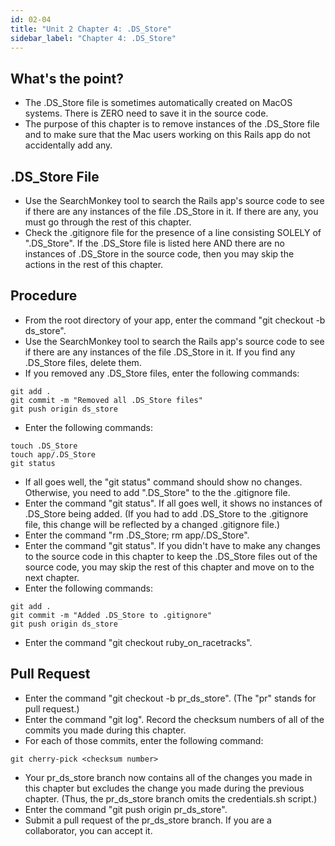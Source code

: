 ```yaml
---
id: 02-04
title: "Unit 2 Chapter 4: .DS_Store"
sidebar_label: "Chapter 4: .DS_Store"
---
```


## What's the point?
* The .DS_Store file is sometimes automatically created on MacOS systems.  There is ZERO need to save it in the source code.
* The purpose of this chapter is to remove instances of the .DS_Store file and to make sure that the Mac users working on this Rails app do not accidentally add any.

## .DS_Store File
* Use the SearchMonkey tool to search the Rails app's source code to see if there are any instances of the file .DS_Store in it.  If there are any, you must go through the rest of this chapter.
* Check the .gitignore file for the presence of a line consisting SOLELY of ".DS_Store".  If the .DS_Store file is listed here AND there are no instances of .DS_Store in the source code, then you may skip the actions in the rest of this chapter.

## Procedure
* From the root directory of your app, enter the command "git checkout -b ds_store".
* Use the SearchMonkey tool to search the Rails app's source code to see if there are any instances of the file .DS_Store in it.  If you find any .DS_Store files, delete them.
* If you removed any .DS_Store files, enter the following commands:
```
git add .
git commit -m "Removed all .DS_Store files"
git push origin ds_store
```
* Enter the following commands:
```
touch .DS_Store
touch app/.DS_Store
git status
```
* If all goes well, the "git status" command should show no changes.  Otherwise, you need to add ".DS_Store" to the the .gitignore file.
* Enter the command "git status".  If all goes well, it shows no instances of .DS_Store being added.  (If you had to add .DS_Store to the .gitignore file, this change will be reflected by a changed .gitignore file.)
* Enter the command "rm .DS_Store; rm app/.DS_Store".
* Enter the command "git status".  If you didn't have to make any changes to the source code in this chapter to keep the .DS_Store files out of the source code, you may skip the rest of this chapter and move on to the next chapter.
* Enter the following commands:
```
git add .
git commit -m "Added .DS_Store to .gitignore"
git push origin ds_store
```
* Enter the command "git checkout ruby_on_racetracks".

## Pull Request
* Enter the command "git checkout -b pr_ds_store".  (The "pr" stands for pull request.)
* Enter the command "git log".  Record the checksum numbers of all of the commits you made during this chapter.
* For each of those commits, enter the following command:
```
git cherry-pick <checksum number>
```
* Your pr_ds_store branch now contains all of the changes you made in this chapter but excludes the change you made during the previous chapter.  (Thus, the pr_ds_store branch omits the credentials.sh script.)
* Enter the command "git push origin pr_ds_store".
* Submit a pull request of the pr_ds_store branch.  If you are a collaborator, you can accept it.

